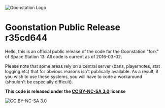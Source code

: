 ![Goonstation Logo](http://i.imgur.com/YZu3PRh.png)

# Goonstation Public Release r35cd644

Hello, this is an official public release of the code for the Goonstation "fork" of Space Station 13. All code is current as of 2016-03-02.

Please note that some areas rely on a central server (bans, playernotes, stat logging etc) that for obvious reasons isn't publically available. As a result, if you wish to use these systems, you will have to code a workaround (shouldn't be especially difficult).

**This code is released under the [CC BY-NC-SA 3.0](https://creativecommons.org/licenses/by-nc-sa/3.0) license**

![CC BY-NC-SA 3.0](http://i.imgur.com/gihn7qp.png?1)
